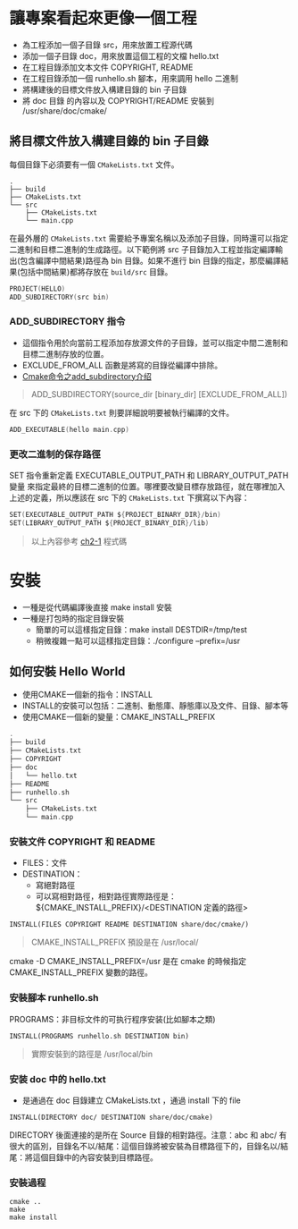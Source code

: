 # 讓專案看起來更像一個工程

- 為工程添加一個子目錄 src，用來放置工程源代碼
- 添加一個子目錄 doc，用來放置這個工程的文檔 hello.txt
- 在工程目錄添加文本文件 COPYRIGHT, README
- 在工程目錄添加一個 runhello.sh 腳本，用來調用 hello 二進制
- 將構建後的目標文件放入構建目錄的 bin 子目錄
- 將 doc 目錄 的內容以及 COPYRIGHT/README 安裝到 /usr/share/doc/cmake/

## 將目標文件放入構建目錄的 bin 子目錄
每個目錄下必須要有一個 `CMakeLists.txt` 文件。

```
.
├── build
├── CMakeLists.txt
└── src
    ├── CMakeLists.txt
    └── main.cpp
```

在最外層的 `CMakeLists.txt` 需要給予專案名稱以及添加子目錄，同時還可以指定二進制和目標二進制的生成路徑。以下範例將 src 子目錄加入工程並指定編譯輸出(包含編譯中間結果)路徑為 bin 目錄。如果不進行 bin 目錄的指定，那麼編譯結果(包括中間結果)都將存放在 `build/src` 目錄。

```c
PROJECT(HELLO)
ADD_SUBDIRECTORY(src bin)
```

### ADD_SUBDIRECTORY 指令
- 這個指令用於向當前工程添加存放源文件的子目錄，並可以指定中間二進制和目標二進制存放的位置。
- EXCLUDE_FROM_ALL 函數是將寫的目錄從編譯中排除。
- [Cmake命令之add_subdirectory介绍](https://www.jianshu.com/p/07acea4e86a3)

> ADD_SUBDIRECTORY(source_dir [binary_dir] [EXCLUDE_FROM_ALL])

在 src 下的 `CMakeLists.txt` 則要詳細說明要被執行編譯的文件。

```c
ADD_EXECUTABLE(hello main.cpp)
```

### 更改二進制的保存路徑
SET 指令重新定義 EXECUTABLE_OUTPUT_PATH 和 LIBRARY_OUTPUT_PATH 變量 來指定最終的目標二進制的位置。哪裡要改變目標存放路徑，就在哪裡加入上述的定義，所以應該在 src 下的 `CMakeLists.txt` 下撰寫以下內容：

```c
SET(EXECUTABLE_OUTPUT_PATH ${PROJECT_BINARY_DIR}/bin)
SET(LIBRARY_OUTPUT_PATH ${PROJECT_BINARY_DIR}/lib)
```

> 以上內容參考 [ch2-1](./ch2-1/) 程式碼

# 安裝

- 一種是從代碼編譯後直接 make install 安裝
- 一種是打包時的指定目錄安裝
    - 簡單的可以這樣指定目錄：make install DESTDIR=/tmp/test
    - 稍微複雜一點可以這樣指定目錄：./configure –prefix=/usr

## 如何安裝 Hello World
- 使用CMAKE一個新的指令：INSTALL
- INSTALL的安裝可以包括：二進制、動態庫、靜態庫以及文件、目錄、腳本等
- 使用CMAKE一個新的變量：CMAKE_INSTALL_PREFIX

```c
.
├── build
├── CMakeLists.txt
├── COPYRIGHT
├── doc
│   └── hello.txt
├── README
├── runhello.sh
└── src
    ├── CMakeLists.txt
    └── main.cpp
```

### 安裝文件 COPYRIGHT 和 README
- FILES：文件
- DESTINATION：
  - 寫絕對路徑
  - 可以寫相對路徑，相對路徑實際路徑是：${CMAKE_INSTALL_PREFIX}/<DESTINATION 定義的路徑>

```
INSTALL(FILES COPYRIGHT README DESTINATION share/doc/cmake/)
```

> CMAKE_INSTALL_PREFIX  預設是在 /usr/local/

cmake -D CMAKE_INSTALL_PREFIX=/usr 是在 cmake 的時候指定 CMAKE_INSTALL_PREFIX 變數的路徑。

### 安裝腳本 runhello.sh

PROGRAMS：非目标文件的可执行程序安装(比如腳本之類)

```
INSTALL(PROGRAMS runhello.sh DESTINATION bin)
```

> 實際安裝到的路徑是 /usr/local/bin

### 安装 doc 中的 hello.txt
- 是通過在 doc 目錄建立 CMakeLists.txt ，通過 install 下的 file

```    
INSTALL(DIRECTORY doc/ DESTINATION share/doc/cmake)
``` 

DIRECTORY 後面連接的是所在 Source 目錄的相對路徑。注意：abc 和 abc/ 有很大的區別，目錄名不以/結尾：這個目錄將被安裝為目標路徑下的，目錄名以/結尾：將這個目錄中的內容安裝到目標路徑。

### 安裝過程

```
cmake ..
make
make install
```